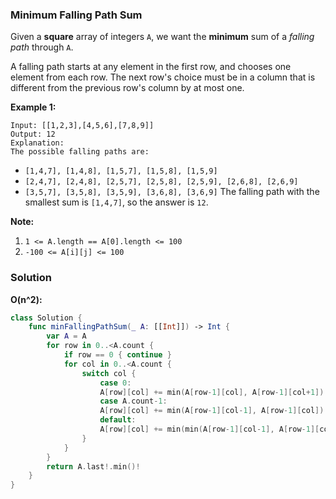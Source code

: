 
### Minimum Falling Path Sum

Given a __square__ array of integers `A`, we want the __minimum__ sum of a *falling path* through `A`.

A falling path starts at any element in the first row, and chooses one element from each row.  The next row's choice must be in a column that is different from the previous row's column by at most one.

__Example 1:__
```
Input: [[1,2,3],[4,5,6],[7,8,9]]
Output: 12
Explanation: 
The possible falling paths are:
```
* `[1,4,7], [1,4,8], [1,5,7], [1,5,8], [1,5,9]`
* `[2,4,7], [2,4,8], [2,5,7], [2,5,8], [2,5,9], [2,6,8], [2,6,9]`
* `[3,5,7], [3,5,8], [3,5,9], [3,6,8], [3,6,9]`
The falling path with the smallest sum is `[1,4,7]`, so the answer is `12`.

__Note:__
1. `1 <= A.length == A[0].length <= 100`
2. `-100 <= A[i][j] <= 100`

### Solution
__O(n^2):__
```Swift
class Solution {
    func minFallingPathSum(_ A: [[Int]]) -> Int {
        var A = A
        for row in 0..<A.count {
            if row == 0 { continue }
            for col in 0..<A.count {
                switch col {
                    case 0:
                    A[row][col] += min(A[row-1][col], A[row-1][col+1])
                    case A.count-1:
                    A[row][col] += min(A[row-1][col-1], A[row-1][col])
                    default:
                    A[row][col] += min(min(A[row-1][col-1], A[row-1][col]), A[row-1][col+1])
                }
            }
        }
        return A.last!.min()!
    }
}
```